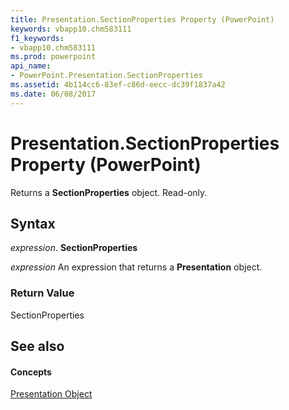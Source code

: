 ```yaml
---
title: Presentation.SectionProperties Property (PowerPoint)
keywords: vbapp10.chm583111
f1_keywords:
- vbapp10.chm583111
ms.prod: powerpoint
api_name:
- PowerPoint.Presentation.SectionProperties
ms.assetid: 4b114cc6-83ef-c86d-eecc-dc39f1837a42
ms.date: 06/08/2017
---
```



# Presentation.SectionProperties Property (PowerPoint)

Returns a **SectionProperties** object. Read-only.


## Syntax

 _expression_. **SectionProperties**

 _expression_ An expression that returns a **Presentation** object.


### Return Value

SectionProperties


## See also


#### Concepts


[Presentation Object](presentation-object-powerpoint.md)

